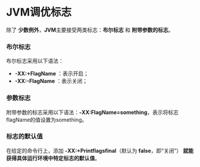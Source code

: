 JVM调优标志
========================================================
除了 **少数例外**，**JVM**主要接受两类标志：**布尔标志** 和 **附带参数的标志**。

### 布尔标志
布尔标志采用以下语法：

+ **-XX:+FlagName** ：表示开启；
+ **-XX:-FlagName** ：表示关闭；

### 参数标志
附带参数的标志采用以下语法：**-XX:FlagName=something**，表示将标志flagName的值设置为something。


### 标志的默认值
在给定的命令行上，添加 **-XX:+Printflagsfinal**（默认为 **false**，即“关闭”） **就能获得具体运行环境中特定标志的默认值**。
